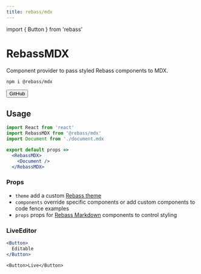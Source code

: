 ```yaml
---
title: rebass/mdx
---
```

import { Button } from 'rebass'

# RebassMDX

Component provider to pass styled Rebass components to MDX.

```sh
npm i @rebass/mdx
```

<Button
  is='a'
  fontSize={2}
  px={4}
  py={3}
  href='https://github.com/jxnblk/rebass/tree/master/mdx'>
  GitHub
</Button>

## Usage

```jsx
import React from 'react'
import RebassMDX from '@rebass/mdx'
import Document from './document.mdx

export default props =>
  <RebassMDX>
    <Document />
  </RebassMDX>
```

### Props

- `theme` add a custom [Rebass theme][]
- `components` override specific components or add custom components to code fence examples
- `props` props for [Rebass Markdown][] components to control styling

### LiveEditor

```.jsx
<Button>
  Editable
</Button>
```

```!jsx
<Button>Live</Button>
```

[Rebass theme]: http://jxnblk.com/rebass/theming
[Rebass Markdown]: https://github.com/jxnblk/rebass/tree/master/markdown
